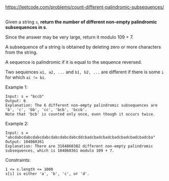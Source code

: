 
## 

https://leetcode.com/problems/count-different-palindromic-subsequences/

##

Given a string `s`, **return the number of different non-empty palindromic subsequences in s**. 

Since the answer may be very large, return it modulo 109 + 7.

A subsequence of a string is obtained by deleting zero or more characters from the string.

A sequence is palindromic if it is equal to the sequence reversed.

Two sequences `a1, a2, ...` and `b1, b2, ...` are different if there is some `i` for which `ai != bi`.


Example 1:
```
Input: s = "bccb"
Output: 6
Explanation: The 6 different non-empty palindromic subsequences are 'b', 'c', 'bb', 'cc', 'bcb', 'bccb'.
Note that 'bcb' is counted only once, even though it occurs twice.
```
Example 2:
```
Input: s = "abcdabcdabcdabcdabcdabcdabcdabcddcbadcbadcbadcbadcbadcbadcbadcba"
Output: 104860361
Explanation: There are 3104860382 different non-empty palindromic subsequences, which is 104860361 modulo 109 + 7.
 ```

Constraints:
```
1 <= s.length <= 1000
s[i] is either 'a', 'b', 'c', or 'd'.
```